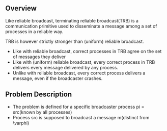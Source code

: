 ## Overview

Like reliable broadcast, terminating reliable broadcast(TRB) is a communication primitive used to disseminate a message among a set of processes in a reliable way.

TRB is however strictly stronger than (uniform) reliable broadcast.



- Like with reliable broadcast, correct processes in TRB agree on the set of messages they deliver
- Like with (uniform) reliable broadcast, every correct process in TRB delivers every message delivered by any process.
- Unlike with reliable broadcast, every correct process delivers a message, even if the broadcaster crashes.



## Problem Description

- The problem is defined for a specific broadcaster process pi = src(known by all processes)
- Process src is supposed to broadcast a message m(distinct from \varphi)